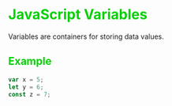 # <span style="color: #00D100">JavaScript Variables</span>

Variables are containers for storing data values.

## <span style="color: #00D100">Example</span>
```javascript
var x = 5;
let y = 6;
const z = 7;
```
